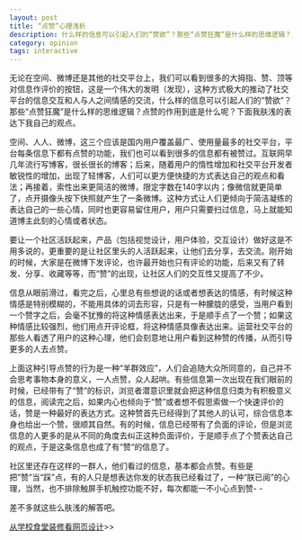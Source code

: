 ```yaml
---
layout: post
title: “点赞”心理浅析
description: 什么样的信息可以引起人们的“赞欲”？那些“点赞狂魔”是什么样的思维逻辑？点赞的作用到底是什么呢？
category: opinion
tags: interactive
---
```


无论在空间、微博还是其他的社交平台上，我们可以看到很多的大拇指、赞、顶等对信息作评价的按钮，这是一个伟大的发明（发现），这种方式极大的推动了社交平台的信息交互和人与人之间情感的交流，什么样的信息可以引起人们的”赞欲”？那些“点赞狂魔”是什么样的思维逻辑？点赞的作用到底是什么呢？下面我肤浅的表达下我自己的观点。
  
空间、人人、微博，这三个应该是国内用户覆盖最广、使用量最多的社交平台，平台每条信息下都有点赞的功能，我们也可以看到很多的信息都有被赞过。互联网早几年流行写博客，很长很长的博客；后来，随着用户的惰性增加和社交平台开发者敏锐性的增加，出现了轻博客，人们可以更方便快捷的方式表达自己的观点和看法；再接着，索性出来更简洁的微博，限定字数在140字以内；像微信就更简单了，点开摄像头按下快照就产生了一条微博。这种方式让人们更倾向于简洁凝练的表达自己的一些心情，同时也更容易留住用户，用户只需要扫过信息，马上就能知道博主此刻的心情或者状态。
  
要让一个社区活跃起来，产品（包括视觉设计，用户体验，交互设计）做好这是不用多说的，更重要的是让社区里头的人活跃起来，让他们去分享，去交流。刚开始的时候，大家是在微博下发评论，也许最开始也只有评论的功能，后来又有了转发、分享、收藏等等，而“赞”的出现，让社区人们的交互性又提高了不少。
  
信息从眼前滑过，看完之后，心里总有些想说的话或者想表达的情感，有时候这种情感是特别模糊的，不能用具体的词去形容，只是有一种朦胧的感受，当用户看到一个赞字之后，会毫不犹豫的将这种情感表达出来，于是顺手点了一个赞；如果这种情感比较强烈，他们用点开评论框，将这种情感具像表达出来。运营社交平台的那些人看透了用户的这种心理，他们会刻意地让用户看到这种赞的传播，从而引导更多的人去点赞。
  
上面这种引导点赞的行为是一种“羊群效应”，人们会追随大众所同意的，自己并不会思考事物本身的意义，一人点赞，众人起哄。有些信息第一次出现在我们眼前的时候，已经带有了“赞”的标识，浏览者潜意识里就会把这种信息归类为有积极意义的信息，阅读完之后，如果内心也倾向于“赞”或者想不假思索做一个快速评价的话，赞是一种最好的表达方式。这种赞首先已经得到了其他人的认可，综合信息本身也给出一个赞，很顺其自然。有的时候，信息已经带有了负面的评论，但是浏览信息的人更多的是从不同的角度去纠正这种负面评价，于是顺手点了个赞表达自己的观点，于是这条信息也成了有“赞“的信息了。
  
社区里还存在这样的一群人，他们看过的信息，基本都会点赞。有些是把”赞”当“踩”点，有的人只是想表达你发的状态我已经看过了，一种“朕已阅”的心理，当然，也不排除触屏手机触控功能不好，每次都能一不小心点到赞- -
  
差不多就这些么肤浅的解答吧。


<div class="page-ctrl">
	<span class="page-old" title="上一篇"><a href="#"></a></span>
	<span class="page-new" title="下一篇"><a href="/thinking-from-restaurant-to-web-design.html">从学校食堂装修看网页设计</a>&gt;&gt;</span>
</div>